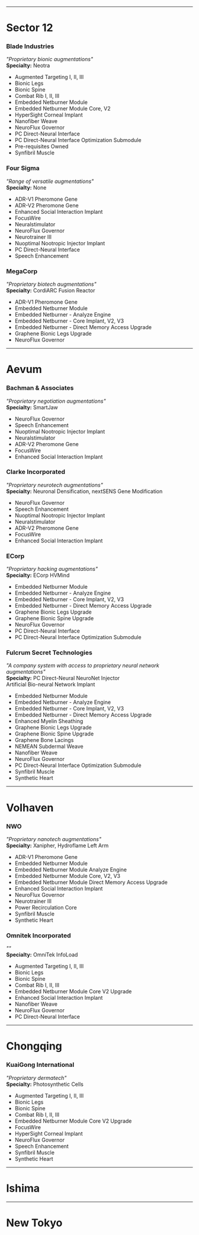 
---
# Sector 12
### Blade Industries
_"Proprietary bionic augmentations"_  
**Specialty:**  Neotra
- Augmented Targeting I, II, III
- Bionic Legs
- Bionic Spine
- Combat Rib I, II, III
- Embedded Netburner Module
- Embedded Netburner Module Core, V2
- HyperSight Corneal Implant
- Nanofiber Weave
- NeuroFlux Governor
- PC Direct-Neural Interface
- PC Direct-Neural Interface Optimization Submodule
- Pre-requisites Owned
- Synfibril Muscle

### Four Sigma
_"Range of versatile augmentations"_  
**Specialty:**  None
- ADR-V1 Pheromone Gene  
- ADR-V2 Pheromone Gene  
- Enhanced Social Interaction Implant  
- FocusWire  
- Neuralstimulator  
- NeuroFlux Governor  
- Neurotrainer III  
- Nuoptimal Nootropic Injector Implant  
- PC Direct-Neural Interface  
- Speech Enhancement  

### MegaCorp
_"Proprietary biotech augmentations"_  
**Specialty:**  CordiARC Fusion Reactor
- ADR-V1 Pheromone Gene
- Embedded Netburner Module
- Embedded Netburner - Analyze Engine
- Embedded Netburner - Core Implant, V2, V3
- Embedded Netburner - Direct Memory Access Upgrade
- Graphene Bionic Legs Upgrade
- NeuroFlux Governor

---
# Aevum
### Bachman & Associates  
_"Proprietary negotiation augmentations"_  
**Specialty:**  SmartJaw
- NeuroFlux Governor  
- Speech Enhancement  
- Nuoptimal Nootropic Injector Implant  
- Neuralstimulator  
- ADR-V2 Pheromone Gene  
- FocusWire  
- Enhanced Social Interaction Implant  

### Clarke Incorporated
_"Proprietary neurotech augmentations"_  
**Specialty:** Neuronal Densification, nextSENS Gene Modification  
- NeuroFlux Governor  
- Speech Enhancement
- Nuoptimal Nootropic Injector Implant
- Neuralstimulator
- ADR-V2 Pheromone Gene
- FocusWire
- Enhanced Social Interaction Implant  

### ECorp
_"Proprietary hacking augmentations"_  
**Specialty:** ECorp HVMind  
- Embedded Netburner Module
- Embedded Netburner - Analyze Engine
- Embedded Netburner - Core Implant, V2, V3
- Embedded Netburner - Direct Memory Access Upgrade
- Graphene Bionic Legs Upgrade
- Graphene Bionic Spine Upgrade
- NeuroFlux Governor
- PC Direct-Neural Interface
- PC Direct-Neural Interface Optimization Submodule

### Fulcrum Secret Technologies  
_"A company system with access to proprietary neural network augmentations"_  
**Specialty:**  PC Direct-Neural NeuroNet Injector  
Artificial Bio-neural Network Implant
- Embedded Netburner Module
- Embedded Netburner - Analyze Engine
- Embedded Netburner - Core Implant, V2, V3
- Embedded Netburner - Direct Memory Access Upgrade
- Enhanced Myelin Sheathing
- Graphene Bionic Legs Upgrade
- Graphene Bionic Spine Upgrade
- Graphene Bone Lacings
- NEMEAN Subdermal Weave
- Nanofiber Weave
- NeuroFlux Governor
- PC Direct-Neural Interface Optimization Submodule
- Synfibril Muscle
- Synthetic Heart

---
# Volhaven
### NWO  
_"Proprietary nanotech augmentations"_  
**Specialty:** Xanipher, Hydroflame Left Arm  
- ADR-V1 Pheromone Gene
- Embedded Netburner Module
- Embedded Netburner Module Analyze Engine
- Embedded Netburner Module Core, V2, V3
- Embedded Netburner Module Direct Memory Access Upgrade
- Enhanced Social Interaction Implant
- NeuroFlux Governor
- Neurotrainer III
- Power Recirculation Core
- Synfibril Muscle
- Synthetic Heart

### Omnitek Incorporated  
_""_  
**Specialty:** OmniTek InfoLoad  
- Augmented Targeting I, II, III
- Bionic Legs
- Bionic Spine
- Combat Rib I, II, III
- Embedded Netburner Module Core V2 Upgrade
- Enhanced Social Interaction Implant
- Nanofiber Weave
- NeuroFlux Governor
- PC Direct-Neural Interface

---
# Chongqing
### KuaiGong International
_"Proprietary dermatech"_  
**Specialty:** Photosynthetic Cells  
- Augmented Targeting I, II, III
- Bionic Legs
- Bionic Spine
- Combat Rib I, II, III
- Embedded Netburner Module Core V2 Upgrade
- FocusWire
- HyperSight Corneal Implant
- NeuroFlux Governor
- Speech Enhancement
- Synfibril Muscle
- Synthetic Heart

---
# Ishima

---
# New Tokyo
